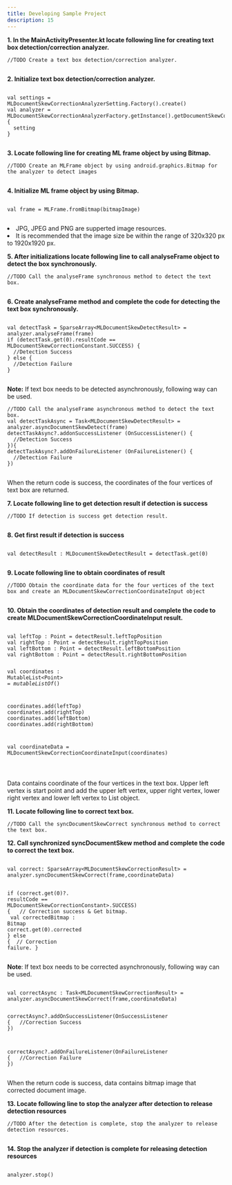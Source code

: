 ```yaml
---
title: Developing Sample Project
description: 15
---
```


<p><strong>1. In the MainActivityPresenter.kt locate following line for creating text box detection/correction analyzer.</strong></p>
<pre><div id="copy-button11" class="copy-btn" title="Copy" onclick="copyCode(this.id)"></div><code>//TODO Create a text box detection/correction analyzer.
<span class="pln">
</span></code></pre>

<p><strong>2. Initialize text box detection/correction analyzer.</strong></p>
<pre><div id="copy-button12" class="copy-btn" title="Copy" onclick="copyCode(this.id)"></div><code>
<span class="pln"></span><span class="kwd">val</span><span class="pln"> settings = </span><span class="typ">MLDocumentSkewCorrectionAnalyzerSetting</span><span class="pln">.Factory().create()</span>
<span class="kwd">val</span><span class="pln"> analyzer = </span><span class="typ">MLDocumentSkewCorrectionAnalyzerFactory</span><span class="pln">.getInstance().getDocumentSkewCorrectionAnalyzer </span><span class="pun">{</span>
  <span class="pln">setting</span>
<span class="pun">}</span>
<span class="pln">
</span></code></pre>

<p><strong>3. Locate following line for creating ML frame object by using Bitmap.</strong></p>
<pre><div id="copy-button13" class="copy-btn" title="Copy" onclick="copyCode(this.id)"></div><code>//TODO Create an MLFrame object by using android.graphics.Bitmap for the analyzer to detect images
<span class="pln">
</span></code></pre>

<p><strong>4. Initialize ML frame object by using Bitmap.</strong></p>
<pre><div id="copy-button14" class="copy-btn" title="Copy" onclick="copyCode(this.id)"></div><code>
<span class="kwd">val</span><span class="pln"> frame = </span><span class="typ">MLFrame</span><span class="pln">.fromBitmap(bitmapImage)</span>
<span class="pln"></span>
</code></pre>
<aside class="special">
  <lu>
    <li>JPG, JPEG and PNG are supperted image resources.</li>
    <li>It is recommended that the image size be within the range of 320x320 px to 1920x1920 px.</li>
  </lu>
</aside>

<p><strong>5. After initializations locate following line to call analyseFrame object to detect the box synchronously.</strong></p>
<pre><div id="copy-button15" class="copy-btn" title="Copy" onclick="copyCode(this.id)"></div><code>//TODO Call the analyseFrame synchronous method to detect the text box.
<span class="pln">
</span></code></pre>

<p><strong>6. Create analyseFrame method and complete the code for detecting the text box synchronously.</strong></p>
<pre><div id="copy-button16" class="copy-btn" title="Copy" onclick="copyCode(this.id)"></div><code>
<span class="kwd">val</span><span class="pln"> detectTask = SparseArray<</span><span class="typ">MLDocumentSkewDetectResult</span><span class="pln">> = analyzer.analyseFrame(frame)</span>
<span class="kwd">if </span><span class="pln">(detectTask.get(0).</span><span class="typ">resultCode</span><span class="pln"> == MLDocumentSkewCorrectionConstant.</span><span class="type">SUCCESS</span><span>)</span> <span class="pun">{</span>
  <span class="pln">//Detection Success</span>
<span class="pun">} else </span><span class="pun">{</span>
  <span class="pln">//Detection Failure</span>
<span class="pun">}</span>
<span class="pln"></span>
</code></pre>
<aside class = "special">
<p><strong>Note:</strong> If text box needs to be detected asynchronously, following way can be used.</p>
</aside>
<pre><div id="copy-button17" class="copy-btn" title="Copy" onclick="copyCode(this.id)"></div><code>//TODO Call the analyseFrame asynchronous method to detect the text box.
<span class="kwd">val</span><span class="pln"> detectTaskAsync = Task<</span><span class="typ">MLDocumentSkewDetectResult</span><span class="pln">> = analyzer.asyncDocumentSkewDetect(frame)</span>
<span class="pln">detectTaskAsync?.addonSuccessListener (OnSuccessListener() </span><span class="pun">{ </span>
  <span class="pln">//Detection Success</span>
<span class="pun">})</span><span class="pun">{</span>
<span class="pun">detectTaskAsync?.addOnFailureListener (OnFailureListener() </span><span class="pun">{ </span>
  <span class="pln">//Detection Failure</span>
<span class="pun">})</span>
<span class="pln"></span>
</code></pre>
<p>When the return code is success, the coordinates of the four vertices of text box are returned.</p>

<p><strong>7. Locate following line to get detection result if detection is success</strong></p>
<pre><div id="copy-button18" class="copy-btn" title="Copy" onclick="copyCode(this.id)"></div><code>//TODO If detection is success get detection result.
<span class="pln">
</span></code></pre>

<p><strong>8. Get first result if detection is success</strong></p>
<pre><div id="copy-button19" class="copy-btn" title="Copy" onclick="copyCode(this.id)"></div><code>
<span class="kwd">val</span><span class="pln"> detectResult : MLDocumentSkewDetectResult = detectTask.get(0) </span>
<span class="pln">
</span></code></pre>

<p><strong>9. Locate following line to obtain coordinates of result</strong></p>
<pre><div id="copy-button21" class="copy-btn" title="Copy" onclick="copyCode(this.id)"></div><code>//TODO Obtain the coordinate data for the four vertices of the text box and create an MLDocumentSkewCorrectionCoordinateInput object
<span class="pln">
</span></code></pre>

<p><strong>10. Obtain the coordinates of detection result and complete the code to create MLDocumentSkewCorrectionCoordinateInput result.</strong></p>
<pre><div id="copy-button22" class="copy-btn" title="Copy" onclick="copyCode(this.id)"></div><code>
<span class="kwd">val</span><span class="pln"> leftTop : Point = detectResult.</span><span class="kwd">leftTopPosition</span>
<span class="kwd">val</span><span class="pln"> rightTop : Point = detectResult.</span><span class="kwd">rightTopPosition</span>
<span class="kwd">val</span><span class="pln"> leftBottom : Point = detectResult.</span><span class="kwd">leftBottomPosition</span>
<span class="kwd">val</span><span class="pln"> rightBottom : Point = detectResult.</span><span class="kwd">rightBottomPosition</span>

<span class="kwd">val</span><span class="pln"> coordinates : MutableList<</span><span class="kwd">Point</span><span class="pln">> = <i>mutableListOf</i>()</span>

<span class="pln">coordinates.add(leftTop)</span>
<span class="pln">coordinates.add(rightTop)</span>
<span class="pln">coordinates.add(leftBottom)</span>
<span class="pln">coordinates.add(rightBottom)</span>

<span class="kwd">val</span><span class="pln"> coordinateData = </span><span class="typ">MLDocumentSkewCorrectionCoordinateInput(</span><span class="pln">coordinates</span><span class="typ">)</span>

<span class="pln">
</span></code></pre>

<aside class="special">
  <p>Data contains coordinate of the four vertices in the text box. Upper left vertex is start point and add the upper left vertex, upper right vertex, lower right vertex and lower left vertex to List object.</p>
</aside>

<p><strong>11. Locate following line to correct text box.</strong></p>
<pre><div id="copy-button23" class="copy-btn" title="Copy" onclick="copyCode(this.id)"></div><code>//TODO Call the syncDocumentSkewCorrect synchronous method to correct the text box.<span class="pln">
</span></code></pre>

<p><strong>12. Call synchronized syncDocumentSkew method and complete the code to correct the text box.</strong></p>
<pre><div id="copy-button24" class="copy-btn" title="Copy" onclick="copyCode(this.id)"></div><code>
<span class="kwd">val</span><span class="pln"> correct: SparseArray<</span><span class="kwd">MLDocumentSkewCorrectionResult</span><span class="pln">> = analyzer.syncDocumentSkewCorrect(frame,coordinateData)</span>

<span class="kwd">if</span><span class="pln"> (correct.get(0)?. </span><span class="kwd">resultCode</span><span class="pln"> == </span><span class="typ">MLDocumentSkewCorrectionConstant></span><span class="pln">.</span><span class="kwd">SUCCESS</span><span class="pln">) { </span>
  <span class="pln"> // Correction success & Get bitmap. </span>
  <span class="kwd">val</span><span class="pln"> correctedBitmap : </span><span class="typ">Bitmap</span><span class="pln"> correct.get(0).</span><span class="kwd">corrected</span>
<span class="pln">}</span><span class="kwd"> else </span><span class="pln">{</span>
  <span class="pln"> // Correction failure.</span>
<span class="pln">}</span>
<span class="pln">
</span></code></pre>
<aside class="special">
  <p><strong>Note</strong>: If text box needs to be corrected asynchronously, following way can be used. </p>
</aside>
<pre><div id="copy-button25" class="copy-btn" title="Copy" onclick="copyCode(this.id)"></div><code>
<span class="kwd">val</span><span class="pln"> correctAsync : Task<</span><span class="typ">MLDocumentSkewCorrectionResult</span><span class="pln">> = analyzer.asyncDocumentSkewCorrect(frame,coordinateData)</span>

<span class="pln">correctAsync?.addOnSuccessListener(OnSuccessListener { </span>
  <span class="pln"> //Correction Success</span>
<span class="pln">})</span>

<span class="pln">correctAsync?.addOnFailureListener(OnFailureListener { </span>
  <span class="pln"> //Correction Failure</span>
<span class="pln">})</span></code></pre>

<aside class="special">
  <p>When the return code is success, data contains bitmap image that corrected document image.</p>
</aside>

<p><strong>13. Locate following line to stop the analyzer after detection to release detection resources</strong></p>
<pre><div id="copy-button26" class="copy-btn" title="Copy" onclick="copyCode(this.id)"></div><code>//TODO After the detection is complete, stop the analyzer to release detection resources.
<span class="pln">
</span></code></pre>

<p><strong>14. Stop the analyzer if detection is complete for releasing detection resources</strong></p>
<pre><div id="copy-button27" class="copy-btn" title="Copy" onclick="copyCode(this.id)"></div><code>
<span class="pln">analyzer.stop()</span>
<span class="pln"></span></code>
